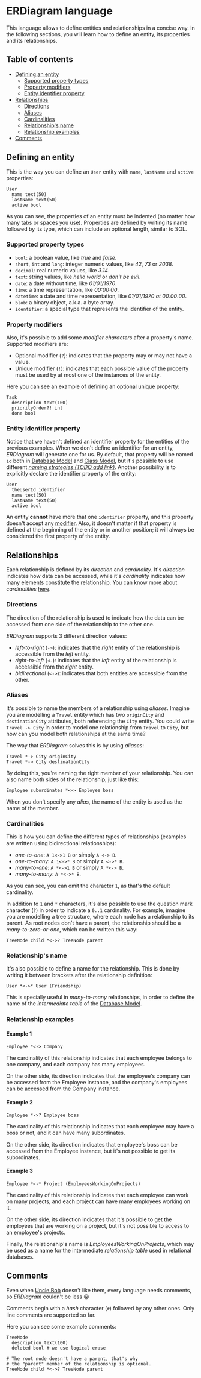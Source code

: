 # ERDiagram language

This language allows to define entities and relationships in a concise way. In the following sections, you will learn
how to define an entity, its properties and its relationships.

## Table of contents

* [Defining an entity](#defining-an-entity)
    + [Supported property types](#supported-property-types)
    + [Property modifiers](#property-modifiers)
    + [Entity identifier property](#entity-identifier-property)
* [Relationships](#relationships)
    + [Directions](#directions)
    + [Aliases](#aliases)
    + [Cardinalities](#cardinalities)
    + [Relationship's name](#relationships-name)
    + [Relationship examples](#relationship-examples)
* [Comments](#comments)

## Defining an entity

This is the way you can define an `User` entity with `name`, `lastName` and `active` properties:

```erdiagram
User
  name text(50)
  lastName text(50)
  active bool
```

As you can see, the properties of an entity must be indented (no matter how many tabs or spaces you use). Properties are
defined by writing its name followed by its type, which can include an optional length, similar to SQL.

### Supported property types

* `bool`: a boolean value, like _true_ and _false_.
* `short`, `int` and `long`: integer numeric values, like _42_, _73_ or _2038_.
* `decimal`: real numeric values, like _3.14_.
* `text`: string values, like _hello world_ or _don't be evil_.
* `date`: a date without time, like _01/01/1970_.
* `time`: a time representation, like _00:00:00_.
* `datetime`: a date and time representation, like _01/01/1970 at 00:00:00_.
* `blob`: a binary object, a.k.a. a byte array.
* `identifier`: a special type that represents the identifier of the entity.

### Property modifiers

Also, it's possible to add some _modifier characters_ after a property's name. Supported modifiers are:

* Optional modifier (`?`): indicates that the property may or may not have a value.
* Unique modifier (`!`): indicates that each possible value of the property must be used by at most one of the instances
  of the entity.

Here you can see an example of defining an optional unique property:

```erdiagram
Task
  description text(100)
  priorityOrder?! int
  done bool
```

### Entity identifier property

Notice that we haven't defined an identifier property for the entities of the previous examples. When we don't define an
identifier for an entity, _ERDiagram_ will generate one for us. By default, that property will be named `id` both in
[Database Model](Database_model.md) and [Class Model](Class_model.md), but it's possible to use different
_[naming strategies (TODO add link)](#)_. Another possibility is to explicitly declare the identifier property of the
entity:

```erdiagram
User
  theUserId identifier
  name text(50)
  lastName text(50)
  active bool
```

An entity **cannot** have more that one `identifier` property, and this property doesn't accept any
[modifier](#property-modifiers). Also, it doesn't matter if that property is defined at the beginning of the entity or
in another position; it will always be considered the first property of the entity.

## Relationships

Each relationship is defined by its _direction_ and _cardinality_. It's _direction_ indicates how data can be accessed,
while it's _cardinality_ indicates how many elements constitute the relationship. You can know more about
_cardinalities_ [here](https://en.wikipedia.org/wiki/Cardinality_(data_modeling)).

### Directions

The direction of the relationship is used to indicate how the data can be accessed from one side of the relationship to
the other one.

_ERDiagram_ supports 3 different direction values:

* _left-to-right_ (`->`): indicates that the _right_ entity of the relationship is accessible from the _left_ entity.
* _right-to-left_ (`<-`): indicates that the _left_ entity of the relationship is accessible from the _right_ entity.
* _bidirectional_ (`<->`): indicates that both entities are accessible from the other.

### Aliases

It's possible to name the members of a relationship using _aliases_. Imagine you are modelling a `Travel` entity which
has two `originCity` and `destinationCity` attributes, both referencing the `City` entity. You could
write `Travel -> City`
in order to model one relationship from `Travel` to `City`, but how can you model both relationships at the same time?

The way that _ERDiagram_ solves this is by using _aliases_:

```erdiagram
Travel *-> City originCity
Travel *-> City destinationCity
```

By doing this, you're naming the right member of your relationship. You can also name both sides of the relationship,
just like this:

```erdiagram
Employee subordinates *<-> Employee boss
```

When you don't specify any _alias_, the name of the entity is used as the name of the member.

### Cardinalities

This is how you can define the different types of relationships (examples are written using bidirectional
relationships):

* _one-to-one_: `A 1<->1 B` or simply `A <-> B`.
* _one-to-many_: `A 1<->* B` or simply `A <->* B`.
* _many-to-one_: `A *<->1 B` or simply `A *<-> B`.
* _many-to-many_: `A *<->* B`.

As you can see, you can omit the character `1`, as that's the default cardinality.

In addition to `1` and `*` characters, it's also possible to use the question mark character (`?`)
in order to indicate a `0..1` cardinality. For example, imagine you are modelling a tree structure, where each node has
a relationship to its parent. As root nodes don't have a parent, the relationship should be a _many-to-zero-or-one_,
which can be written this way:

```erdiagram
TreeNode child *<->? TreeNode parent
```

### Relationship's name

It's also possible to define a name for the relationship. This is done by writing it between brackets after the
relationship definition:

```erdiagram
User *<->* User (Friendship)
```

This is specially useful in _many-to-many_ relationships, in order to define the name of the _intermediate table_ of the
[Database Model](Database_model.md).

### Relationship examples

#### Example 1

```erdiagram
Employee *<-> Company
```

The cardinality of this relationship indicates that each employee belongs to one company, and each company has many
employees.

On the other side, its direction indicates that the employee's company can be accessed from the Employee instance, and
the company's employees can be accessed from the Company instance.

#### Example 2

```erdiagram
Employee *->? Employee boss
```

The cardinality of this relationship indicates that each employee may have a boss or not, and it can have many
subordinates.

On the other side, its direction indicates that employee's boss can be accessed from the Employee instance, but it's not
possible to get its subordinates.

#### Example 3

```erdiagram
Employee *<-* Project (EmployeesWorkingOnProjects)
```

The cardinality of this relationship indicates that each employee can work on many projects, and each project can have
many employees working on it.

On the other side, its direction indicates that it's possible to get the employees that are working on a project, but
it's not possible to access to an employee's projects.

Finally, the relationship's name is _EmployeesWorkingOnProjects_, which may be used as a name for the intermediate
_relationship table_ used in relational databases.

## Comments

Even when [Uncle Bob](https://en.wikipedia.org/wiki/Robert_C._Martin) doesn't like them, every language needs comments,
so _ERDiagram_ couldn't be less :stuck_out_tongue:

Comments begin with a _hash_ character (`#`) followed by any other ones. Only line comments are supported so far.

Here you can see some example comments:

```erdiagram
TreeNode
  description text(100)
  deleted bool # we use logical erase

# The root node doesn't have a parent, that's why
# the "parent" member of the relationship is optional.
TreeNode child *<->? TreeNode parent
```
